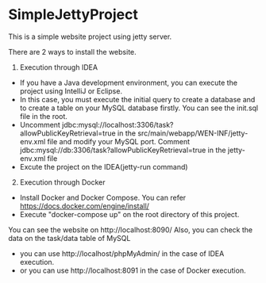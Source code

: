 # SimpleJettyProject

This is a simple website project using jetty server.

There are 2 ways to install the website.
1. Execution through IDEA
  - If you have a Java development environment, you can execute the project using IntelliJ or Eclipse.
  - In this case, you must execute the initial query to create a database and to create a table on your MySQL database firstly. You can see the init.sql file in the root.
  - Uncomment <Set name="Url">jdbc:mysql://localhost:3306/task?allowPublicKeyRetrieval=true</Set> in the src/main/webapp/WEN-INF/jetty-env.xml file and modify your MySQL port. Comment <Set name="Url">jdbc:mysql://db:3306/task?allowPublicKeyRetrieval=true</Set> in the jetty-env.xml file
  - Excute the project on the IDEA(jetty-run command)

2. Execution through Docker
  - Install Docker and Docker Compose. You can refer https://docs.docker.com/engine/install/
  - Execute "docker-compose up" on the root directory of this project.
  
You can see the website on http://localhost:8090/
Also, you can check the data on the task/data table of MySQL
  - you can use http://localhost/phpMyAdmin/ in the case of IDEA execution.
  - or you can use http://localhost:8091 in the case of Docker execution.
